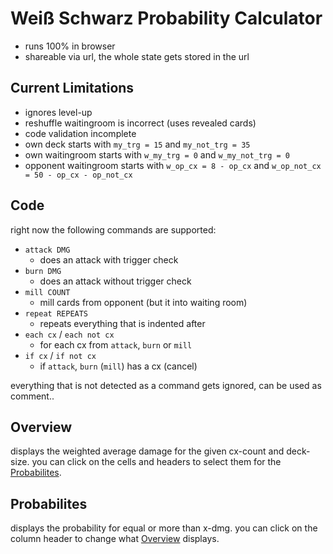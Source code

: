 # Weiß Schwarz Probability Calculator

* runs 100% in browser
* shareable via url, the whole state gets stored in the url

## Current Limitations

* ignores level-up
* reshuffle waitingroom is incorrect (uses revealed cards)
* code validation incomplete
* own deck starts with `my_trg = 15` and `my_not_trg = 35`
* own waitingroom starts with `w_my_trg = 0` and `w_my_not_trg = 0`
* opponent waitingroom starts with `w_op_cx = 8 - op_cx` and `w_op_not_cx = 50 - op_cx - op_not_cx`

## Code

right now the following commands are supported:

* `attack DMG`
    * does an attack with trigger check
* `burn DMG`
    * does an attack without trigger check
* `mill COUNT`
    * mill cards from opponent (but it into waiting room)
* `repeat REPEATS`
    * repeats everything that is indented after
* `each cx` / `each not cx`
    * for each cx from `attack`, `burn` or `mill`
* `if cx` / `if not cx`
    * if `attack`, `burn` (`mill`) has a cx (cancel)

everything that is not detected as a command gets ignored, can be used as comment..

## Overview

displays the weighted average damage for the given cx-count and deck-size.
you can click on the cells and headers to select them for the [Probabilites](#probabilites).

## Probabilites

displays the probability for equal or more than x-dmg.
you can click on the column header to change what [Overview](#overview) displays.

